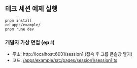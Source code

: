 ## 테크 세션 예제 실행

```
pnpm install
cd apps/example/
pnpm rune dev
```

### 개발자 가상 면접 (ep.1)
- 주소: http://localhost:6001/session1 (접속 후 크롬 콘솔창 열기)
- 코드: [/apps/example/src/pages/session1/session1.ts](https://github.com/marpple/DevUnivTechSessionNexon/blob/main/apps/example/src/pages/session1/session1.ts)
